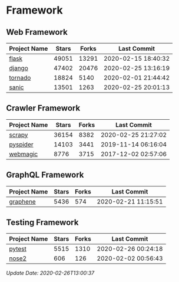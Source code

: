 # Framework

## Web Framework

| Project Name | Stars | Forks | Last Commit |
| ------------ | ----- | ----- | ----------- |
| [flask](https://github.com/pallets/flask) | 49051 | 13291 | 2020-02-15 18:40:32 |
| [django](https://github.com/django/django) | 47402 | 20476 | 2020-02-25 13:16:19 |
| [tornado](https://github.com/tornadoweb/tornado) | 18824 | 5140 | 2020-02-01 21:44:42 |
| [sanic](https://github.com/huge-success/sanic) | 13501 | 1263 | 2020-02-25 20:01:13 |

## Crawler Framework

| Project Name | Stars | Forks | Last Commit |
| ------------ | ----- | ----- | ----------- |
| [scrapy](https://github.com/scrapy/scrapy) | 36154 | 8382 | 2020-02-25 21:27:02 |
| [pyspider](https://github.com/binux/pyspider) | 14103 | 3441 | 2019-11-14 06:16:04 |
| [webmagic](https://github.com/code4craft/webmagic) | 8776 | 3715 | 2017-12-02 02:57:06 |

## GraphQL Framework

| Project Name | Stars | Forks | Last Commit |
| ------------ | ----- | ----- | ----------- |
| [graphene](https://github.com/graphql-python/graphene) | 5436 | 574 | 2020-02-21 11:15:51 |

## Testing Framework

| Project Name | Stars | Forks | Last Commit |
| ------------ | ----- | ----- | ----------- |
| [pytest](https://github.com/pytest-dev/pytest) | 5515 | 1310 | 2020-02-26 00:24:18 |
| [nose2](https://github.com/nose-devs/nose2) | 606 | 126 | 2020-02-02 00:56:43 |

*Update Date: 2020-02-26T13:00:37*